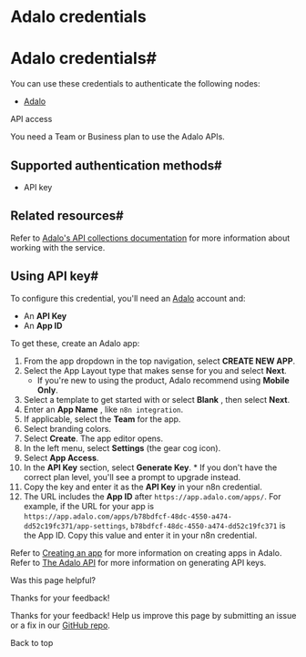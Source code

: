 # Adalo credentials

[ ](https://github.com/n8n-io/n8n-docs/edit/main/docs/integrations/builtin/credentials/adalo.md "Edit this page")

# Adalo credentials#

You can use these credentials to authenticate the following nodes:

  * [Adalo](../../app-nodes/n8n-nodes-base.adalo/)



API access

You need a Team or Business plan to use the Adalo APIs.

## Supported authentication methods#

  * API key



## Related resources#

Refer to [Adalo's API collections documentation](https://help.adalo.com/integrations/the-adalo-api/collections) for more information about working with the service.

## Using API key#

To configure this credential, you'll need an [Adalo](https://www.adalo.com/) account and:

  * An **API Key**
  * An **App ID**



To get these, create an Adalo app:

  1. From the app dropdown in the top navigation, select **CREATE NEW APP**.
  2. Select the App Layout type that makes sense for you and select **Next**.
     * If you're new to using the product, Adalo recommend using **Mobile Only**.
  3. Select a template to get started with or select **Blank** , then select **Next**.
  4. Enter an **App Name** , like `n8n integration`.
  5. If applicable, select the **Team** for the app.
  6. Select branding colors.
  7. Select **Create**. The app editor opens.
  8. In the left menu, select **Settings** (the gear cog icon).
  9. Select **App Access**.
  10. In the **API Key** section, select **Generate Key**.
     * If you don't have the correct plan level, you'll see a prompt to upgrade instead.
  11. Copy the key and enter it as the **API Key** in your n8n credential.
  12. The URL includes the **App ID** after `https://app.adalo.com/apps/`. For example, if the URL for your app is `https://app.adalo.com/apps/b78bdfcf-48dc-4550-a474-dd52c19fc371/app-settings`, `b78bdfcf-48dc-4550-a474-dd52c19fc371` is the App ID. Copy this value and enter it in your n8n credential.



Refer to [Creating an app](https://help.adalo.com/design/designing-your-app/creating-an-app) for more information on creating apps in Adalo. Refer to [The Adalo API](https://help.adalo.com/integrations/the-adalo-api) for more information on generating API keys.

Was this page helpful? 

Thanks for your feedback! 

Thanks for your feedback! Help us improve this page by submitting an issue or a fix in our [GitHub repo](https://github.com/n8n-io/n8n-docs). 

Back to top 
